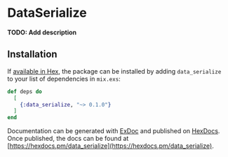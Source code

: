 # DataSerialize

**TODO: Add description**

## Installation

If [available in Hex](https://hex.pm/docs/publish), the package can be installed
by adding `data_serialize` to your list of dependencies in `mix.exs`:

```elixir
def deps do
  [
    {:data_serialize, "~> 0.1.0"}
  ]
end
```

Documentation can be generated with [ExDoc](https://github.com/elixir-lang/ex_doc)
and published on [HexDocs](https://hexdocs.pm). Once published, the docs can
be found at [https://hexdocs.pm/data_serialize](https://hexdocs.pm/data_serialize).

